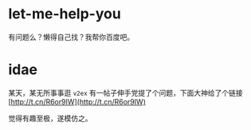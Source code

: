 # let-me-help-you
有问题么？懒得自己找？我帮你百度吧。

# idae
某天，某无所事事逛 `v2ex`
有一帖子伸手党提了个问题，下面大神给了个链接 [http://t.cn/R6or9IW](http://t.cn/R6or9IW)

觉得有趣至极，遂模仿之。